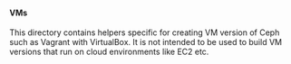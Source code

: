 #### VMs

This directory contains helpers specific for creating VM version of Ceph such as Vagrant with VirtualBox. It is not intended to be used to build VM versions that run on cloud environments like EC2 etc.
